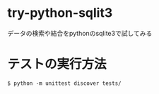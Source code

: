 # try-python-sqlit3
データの検索や結合をpythonのsqlite3で試してみる

# テストの実行方法
```
$ python -m unittest discover tests/
```

